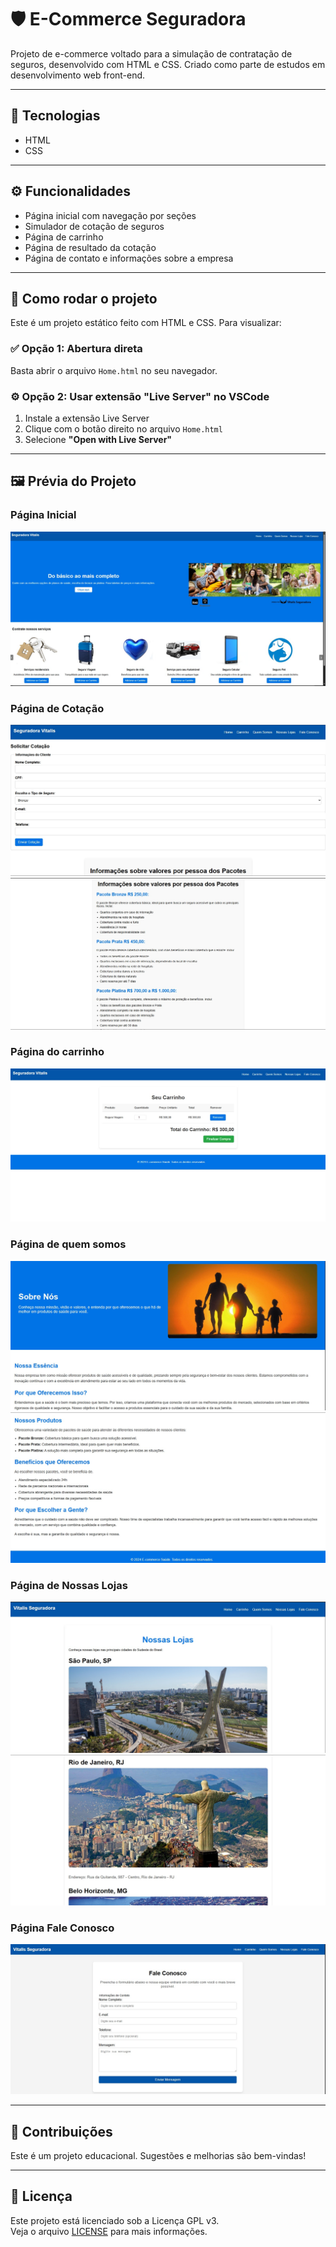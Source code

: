 # 🛡️ E-Commerce Seguradora

Projeto de e-commerce voltado para a simulação de contratação de seguros, desenvolvido com HTML e CSS. Criado como parte de estudos em desenvolvimento web front-end.

---

## 🧰 Tecnologias

- HTML
- CSS

---

## ⚙️ Funcionalidades

- Página inicial com navegação por seções
- Simulador de cotação de seguros
- Página de carrinho
- Página de resultado da cotação
- Página de contato e informações sobre a empresa

---

## 🚀 Como rodar o projeto

Este é um projeto estático feito com HTML e CSS. Para visualizar:

### ✅ Opção 1: Abertura direta
Basta abrir o arquivo `Home.html` no seu navegador.

### ⚙️ Opção 2: Usar extensão "Live Server" no VSCode
1. Instale a extensão Live Server
2. Clique com o botão direito no arquivo `Home.html`
3. Selecione **"Open with Live Server"**

---

## 🖼️ Prévia do Projeto

### Página Inicial
![Home](/Prints/home.jpeg)

### Página de Cotação
![Cotação](/Prints/cotação.jpeg)
![Cotação](/Prints/infocotar.jpeg)

### Página do carrinho
![carrinho](/Prints/carrinho.jpeg)

### Página de quem somos
![Quem somos](/Prints/quemsomos.jpeg)
![Quem somos](/Prints/quemsomos2.jpeg)

### Página de Nossas Lojas

![nossas lojas](/Prints/nossaslojas.jpeg)
![nossas lojas](/Prints/nossaslojas2.jpeg)

### Página Fale Conosco

![fale conosco](/Prints/faleconosco.jpeg)


---

## 🤝 Contribuições

Este é um projeto educacional. Sugestões e melhorias são bem-vindas!

---

## 📄 Licença

Este projeto está licenciado sob a Licença GPL v3.  
Veja o arquivo [LICENSE](/LICENSE) para mais informações.
